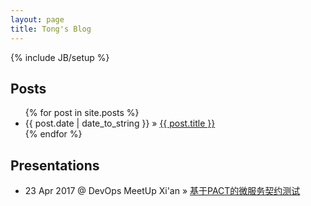 ```yaml
---
layout: page
title: Tong's Blog
---
```

{% include JB/setup %}


## Posts

<ul class="posts">
  {% for post in site.posts %}
    <li><span>{{ post.date | date_to_string }}</span> &raquo; <a href="{{ BASE_PATH }}{{ post.url }}">{{ post.title }}</a></li>
  {% endfor %}
</ul>


## Presentations

<ul class="posts">
  <li><span>23 Apr 2017 @ DevOps MeetUp Xi'an</span> &raquo; <a href="presentations/pact_test/index.html" target="_blank">基于PACT的微服务契约测试</a></li>
</ul>
